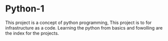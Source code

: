 # Python-1
This project is a concept of python programming, This project is to for infrastructure as a code. Learning the python from basics and fowolling are the index for the projects.

